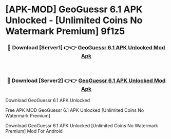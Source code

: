 # [APK-MOD] GeoGuessr 6.1 APK Unlocked - [Unlimited Coins No Watermark Premium] 9f1z5



<div align="center">
<h3>🔴 Download [Server1] 👉👉 <a href="https://momento.my/?title=GeoGuessr_6.1_APK_Unlocked">GeoGuessr 6.1 APK Unlocked Mod Apk</a></h3><br>

<h3>🔴 Download [Server2] 👉👉 <a href="https://momento.my/?title=GeoGuessr_6.1_APK_Unlocked">GeoGuessr 6.1 APK Unlocked Mod Apk</a></h3>
</div>



Download GeoGuessr 6.1 APK Unlocked 

Free APK MOD GeoGuessr 6.1 APK Unlocked [Unlimited Coins No Watermark Premium]

Download GeoGuessr 6.1 APK Unlocked [Unlimited Coins No Watermark Premium] Mod For Android
